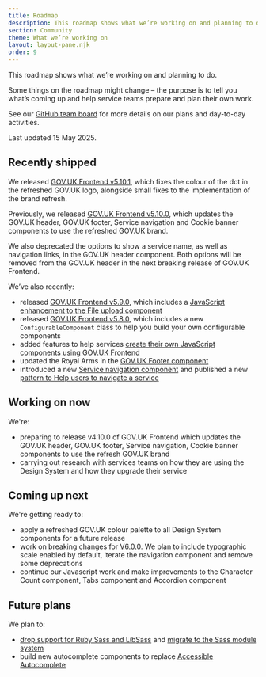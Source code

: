 ```yaml
---
title: Roadmap
description: This roadmap shows what we’re working on and planning to do.
section: Community
theme: What we’re working on
layout: layout-pane.njk
order: 9
---
```


This roadmap shows what we’re working on and planning to do.

Some things on the roadmap might change – the purpose is to tell you what’s coming up and help service teams prepare and plan their own work.

See our [GitHub team board](https://github.com/orgs/alphagov/projects/53) for more details on our plans and day-to-day activities.

Last updated 15 May 2025.

## Recently shipped

We released [GOV.UK Frontend v5.10.1](https://github.com/alphagov/govuk-frontend/releases/tag/v5.10.1), which fixes the colour of the dot in the refreshed GOV.UK logo, alongside small fixes to the implementation of the brand refresh.

Previously, we released [GOV.UK Frontend v5.10.0](https://github.com/alphagov/govuk-frontend/releases/tag/v5.10.0), which updates the GOV.UK header, GOV.UK footer, Service navigation and Cookie banner components to use the refreshed GOV.UK brand.

We also deprecated the options to show a service name, as well as navigation links, in the GOV.UK header component. Both options will be removed from the GOV.UK header in the next breaking release of GOV.UK Frontend.

We’ve also recently:

- released [GOV.UK Frontend v5.9.0](https://github.com/alphagov/govuk-frontend/releases/tag/v5.9.0), which includes a [JavaScript enhancement to the File upload component](https://design-system.service.gov.uk/components/file-upload/#using-the-improved-file-upload-component)
- released [GOV.UK Frontend v5.8.0](https://github.com/alphagov/govuk-frontend/releases/tag/v5.8.0), which includes a new `ConfigurableComponent` class to help you build your own configurable components
- added features to help services [create their own JavaScript components using GOV.UK Frontend](https://frontend.design-system.service.gov.uk/building-your-own-javascript-components/)
- updated the Royal Arms in the [GOV.UK Footer component](/components/footer/)
- introduced a new [Service navigation component](/components/service-navigation/) and published a new [pattern to Help users to navigate a service](/patterns/navigate-a-service)

## Working on now

We're:

- preparing to release v4.10.0 of GOV.UK Frontend which updates the GOV.UK header, GOV.UK footer, Service navigation, Cookie banner components to use the refresh GOV.UK brand
- carrying out research with services teams on how they are using the Design System and how they upgrade their service

## Coming up next

We're getting ready to:

- apply a refreshed GOV.UK colour palette to all Design System components for a future release
- work on breaking changes for [V6.0.0](https://github.com/alphagov/govuk-frontend/milestone/51). We plan to include typographic scale enabled by default, iterate the navigation component and remove some deprecations
- continue our Javascript work and make improvements to the Character Count component, Tabs component and Accordion component

## Future plans

We plan to:

- [drop support for Ruby Sass and LibSass](https://github.com/alphagov/govuk-frontend/issues/2637) and [migrate to the Sass module system](https://github.com/alphagov/govuk-frontend/issues/1791)
- build new autocomplete components to replace [Accessible Autocomplete](https://github.com/alphagov/accessible-autocomplete)

